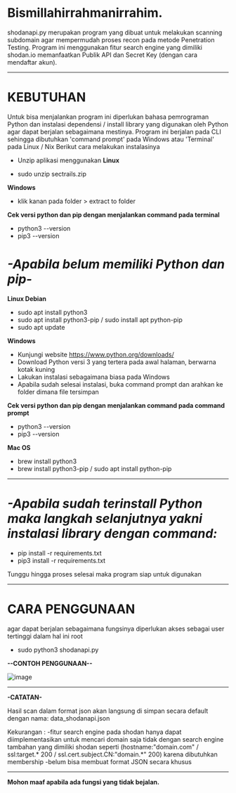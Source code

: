 # Bismillahirrahmanirrahim.

shodanapi.py merupakan program yang dibuat untuk melakukan scanning subdomain agar mempermudah 
proses recon pada metode Penetration Testing. Program ini menggunakan fitur search engine yang 
dimiliki shodan.io memanfaatkan Publik API dan Secret Key (dengan cara mendaftar akun).

----------------------------------------------------------------------------------------

# KEBUTUHAN

Untuk bisa menjalankan program ini diperlukan bahasa pemrograman Python dan instalasi dependensi / 
install library yang digunakan oleh Python agar dapat berjalan sebagaimana mestinya. Program ini 
berjalan pada CLI sehingga dibutuhkan 'command prompt' pada Windows atau 'Terminal' pada Linux / Nix 
Berikut cara melakukan instalasinya

- Unzip aplikasi menggunakan
 **Linux**

- sudo unzip sectrails.zip

**Windows**

- klik kanan pada folder > extract to folder

**Cek versi python dan pip dengan menjalankan command pada terminal**

- python3 --version
- pip3 --version

# _-Apabila belum memiliki Python dan pip-_
**Linux Debian**

- sudo apt install python3
- sudo apt install python3-pip / sudo install apt python-pip
- sudo apt update

**Windows**

- Kunjungi website https://www.python.org/downloads/
- Download Python versi 3 yang tertera pada awal halaman, berwarna kotak kuning
- Lakukan instalasi sebagaimana biasa pada Windows
- Apabila sudah selesai instalasi, buka command prompt dan arahkan ke folder dimana file tersimpan

**Cek versi python dan pip dengan menjalankan command pada command prompt**

- python3 --version
- pip3 --version

**Mac OS**

- brew install python3
- brew install python3-pip / sudo apt install  python-pip

----------------------------------------------------------------------------------------

# _-Apabila sudah terinstall Python maka langkah selanjutnya yakni instalasi library dengan command:_

- pip install -r requirements.txt
- pip3 install -r requirements.txt

Tunggu hingga proses selesai maka program siap untuk digunakan

----------------------------------------------------------------------------------------

# CARA PENGGUNAAN

agar dapat berjalan sebagaimana fungsinya diperlukan akses sebagai user tertinggi dalam hal ini 
root

- sudo python3 shodanapi.py

**--CONTOH PENGGUNAAN--**

![image](https://user-images.githubusercontent.com/95019755/149068147-e79cee7a-f738-4bf4-aa06-038cf7634c48.png)

----------------------------------------------------------------------------------------

**-CATATAN-**

Hasil scan dalam format json akan langsung di simpan secara default dengan nama:
data_shodanapi.json

Kekurangan : 
-fitur search engine pada shodan hanya dapat diimplementasikan untuk mencari domain saja tidak 
dengan search engine tambahan yang dimiliki shodan seperti (hostname:"domain.com" / ssl:target.* 200 
/ ssl.cert.subject.CN:"domain.*" 200) karena dibutuhkan membership
-belum bisa membuat format JSON secara khusus

----------------------------------------------------------------------------------------

**Mohon maaf apabila ada fungsi yang tidak bejalan.**

